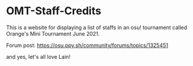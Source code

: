 # OMT-Staff-Credits

This is a website for displaying a list of staffs in an osu! tournament called Orange's Mini Tournament June 2021.

Forum post: https://osu.ppy.sh/community/forums/topics/1325451

and yes, let's all love Lain!
